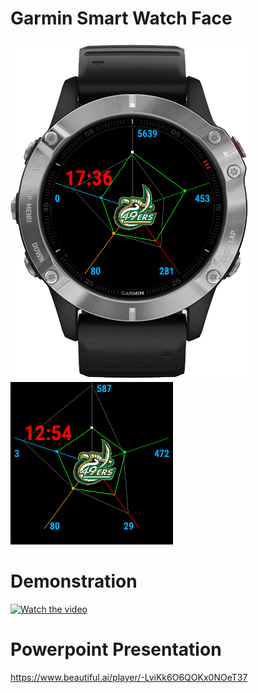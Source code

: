 # Garmin Smart Watch Face

![](img/final.PNG) 
![](img/wer.png)

# Demonstration
[![Watch the video](https://i.imgur.com/vKb2F1B.png)](https://youtu.be/Eid3kk_1u3Q)


# Powerpoint Presentation

https://www.beautiful.ai/player/-LviKk6O6QOKx0NOeT37
